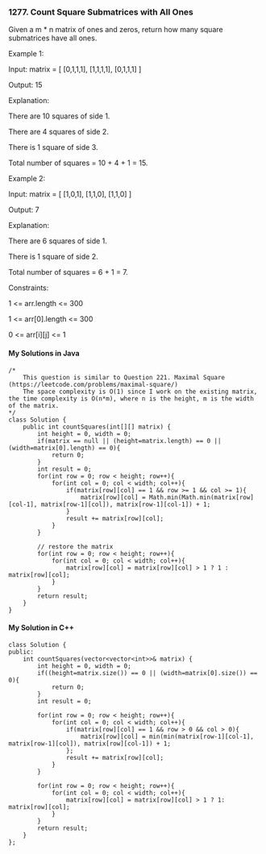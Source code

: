 ### 1277. Count Square Submatrices with All Ones

Given a m * n matrix of ones and zeros, return how many square submatrices have all ones.

Example 1:

Input: matrix =
[
  [0,1,1,1],
  [1,1,1,1],
  [0,1,1,1]
]

Output: 15

Explanation:

There are 10 squares of side 1.

There are 4 squares of side 2.

There is  1 square of side 3.

Total number of squares = 10 + 4 + 1 = 15.

Example 2:

Input: matrix = 
[
  [1,0,1],
  [1,1,0],
  [1,1,0]
]

Output: 7

Explanation: 

There are 6 squares of side 1.  

There is 1 square of side 2. 

Total number of squares = 6 + 1 = 7.
 
Constraints:

1 <= arr.length <= 300

1 <= arr[0].length <= 300

0 <= arr[i][j] <= 1



#### My Solutions in Java
```
/*
    This question is similar to Question 221. Maximal Square (https://leetcode.com/problems/maximal-square/)
    The space complexity is O(1) since I work on the existing matrix, the time complexity is O(n*m), where n is the height, m is the width of the matrix.
*/
class Solution {
    public int countSquares(int[][] matrix) {
        int height = 0, width = 0;
        if(matrix == null || (height=matrix.length) == 0 || (width=matrix[0].length) == 0){
            return 0;
        }
        int result = 0;
        for(int row = 0; row < height; row++){
            for(int col = 0; col < width; col++){
                if(matrix[row][col] == 1 && row >= 1 && col >= 1){
                    matrix[row][col] = Math.min(Math.min(matrix[row][col-1], matrix[row-1][col]), matrix[row-1][col-1]) + 1;
                }
                result += matrix[row][col];
            }
        }
        
        // restore the matrix
        for(int row = 0; row < height; row++){
            for(int col = 0; col < width; col++){
                matrix[row][col] = matrix[row][col] > 1 ? 1 : matrix[row][col];
            }
        }
        return result;
    }
}
```


#### My Solution in C++
```
class Solution {
public:
    int countSquares(vector<vector<int>>& matrix) {
        int height = 0, width = 0;
        if((height=matrix.size()) == 0 || (width=matrix[0].size()) == 0){
            return 0;
        }
        int result = 0;
        
        for(int row = 0; row < height; row++){
            for(int col = 0; col < width; col++){
                if(matrix[row][col] == 1 && row > 0 && col > 0){
                    matrix[row][col] = min(min(matrix[row-1][col-1], matrix[row-1][col]), matrix[row][col-1]) + 1;
                };
                result += matrix[row][col];
            }
        }
        
        for(int row = 0; row < height; row++){
            for(int col = 0; col < width; col++){
                matrix[row][col] = matrix[row][col] > 1 ? 1: matrix[row][col];
            }
        }
        return result;
    }
};
```
